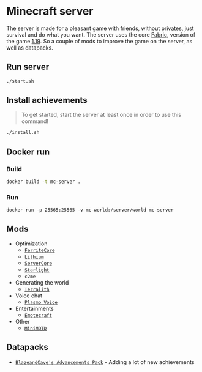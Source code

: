 # Minecraft server

The server is made for a pleasant game with friends, without privates, just survival and do what you want.
The server uses the core [Fabric](https://fabricmc.net/), version of the game [1.19](https://www.minecraft.net/en-us/article/minecraft-beta---preview-1-19-0-20). So a couple of mods to improve the game on the server, as well as datapacks.

## Run server

```bash
./start.sh
```

## Install achievements

> To get started, start the server at least once in order to use this command!

```bash
./install.sh
```

## Docker run

### Build

```bash
docker build -t mc-server .
```

### Run

```
docker run -p 25565:25565 -v mc-world:/server/world mc-server
```

## Mods

* Optimization
    * [` FerriteCore `](https://www.curseforge.com/minecraft/mc-mods/ferritecore-fabric)
    * [` Lithium `](https://www.curseforge.com/minecraft/mc-mods/lithium)
    * [` ServerCore `](https://www.curseforge.com/minecraft/mc-mods/servercore)
    * [` Starlight `](https://www.curseforge.com/minecraft/mc-mods/starlight)
    * ` c2me `
* Generating the world
    * [` Terralith `](https://www.curseforge.com/minecraft/mc-mods/terralith)
* Voice chat
    * [` Plasmo Voice `](https://www.curseforge.com/minecraft/mc-mods/plasmo-voice)
* Entertainments
    * [` Emotecraft `](https://www.curseforge.com/minecraft/mc-mods/emotecraft)
* Other
    * [` MiniMOTD `](https://www.curseforge.com/minecraft/mc-mods/minimotd-fabric)

## Datapacks

* [` BlazeandCave's Advancements Pack `]() - Adding a lot of new achievements
